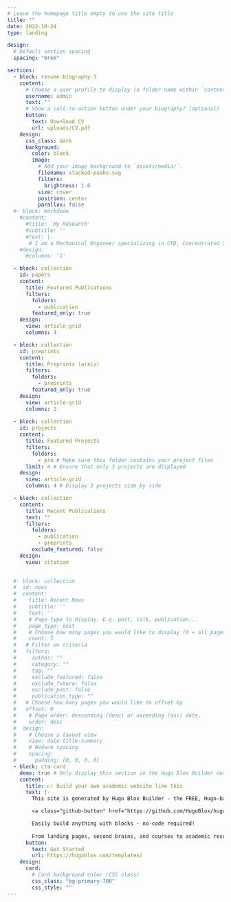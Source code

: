 ```yaml
---
# Leave the homepage title empty to use the site title
title: ""
date: 2022-10-24
type: landing

design:
  # Default section spacing
  spacing: "6rem"

sections:
  - block: resume-biography-3
    content:
      # Choose a user profile to display (a folder name within `content/authors/`)
      username: admin
      text: ""
      # Show a call-to-action button under your biography? (optional)
      button:
        text: Download CV
        url: uploads/CV.pdf
    design:
      css_class: dark
      background:
        color: black
        image:
          # Add your image background to `assets/media/`.
          filename: stacked-peaks.svg
          filters:
            brightness: 1.0
          size: cover
          position: center
          parallax: false
  #- block: markdown
    #content:
      #title: 'My Research'
      #subtitle: ''
      #text: |-
       # I am a Mechanical Engineer specializing in CFD, Concentrated Solar Power (CSP), wind and solar energy, and thermofluid dynamics.    
    #design:
      #columns: '1'

  - block: collection
    id: papers
    content:
      title: Featured Publications
      filters:
        folders:
          - publication
        featured_only: true
    design:
      view: article-grid
      columns: 4

  - block: collection
    id: preprints
    content:
      title: Preprints (arXiv)
      filters:
        folders:
          - preprints
        featured_only: true
    design:
      view: article-grid
      columns: 2
      
  - block: collection
    id: projects
    content:
      title: Featured Projects
      filters:
        folders:
          - pro # Make sure this folder contains your project files
      limit: 4 # Ensure that only 3 projects are displayed
    design:
      view: article-grid
      columns: 4 # Display 3 projects side by side

  - block: collection
    content:
      title: Recent Publications
      text: ""
      filters:
        folders:
          - publication
          - preprints
        exclude_featured: false
    design:
      view: citation

      
  #- block: collection
  #  id: news
  #  content:
  #    title: Recent News
  #    subtitle: ''
  #    text: ''
  #    # Page type to display. E.g. post, talk, publication...
  #    page_type: post
  #    # Choose how many pages you would like to display (0 = all pages)
  #    count: 5
  #   # Filter on criteria
  #   filters:
  #     author: ""
  #     category: ""
  #     tag: ""
  #     exclude_featured: false
  #     exclude_future: false
  #     exclude_past: false
  #     publication_type: ""
  #   # Choose how many pages you would like to offset by
  #   offset: 0
  #    # Page order: descending (desc) or ascending (asc) date.
  #    order: desc
  #  design:
  #    # Choose a layout view
  #    view: date-title-summary
  #    # Reduce spacing
  #    spacing:
  #      padding: [0, 0, 0, 0]      
  - block: cta-card
    demo: true # Only display this section in the Hugo Blox Builder demo site
    content:
      title: 👉 Build your own academic website like this
      text: |-
        This site is generated by Hugo Blox Builder - the FREE, Hugo-based open source website builder trusted by 250,000+ academics like you.

        <a class="github-button" href="https://github.com/HugoBlox/hugo-blox-builder" data-color-scheme="no-preference: light; light: light; dark: dark;" data-icon="octicon-star" data-size="large" data-show-count="true" aria-label="Star HugoBlox/hugo-blox-builder on GitHub">Star</a>

        Easily build anything with blocks - no-code required!
        
        From landing pages, second brains, and courses to academic resumés, conferences, and tech blogs.
      button:
        text: Get Started
        url: https://hugoblox.com/templates/
    design:
      card:
        # Card background color (CSS class)
        css_class: "bg-primary-700"
        css_style: ""
---
```

